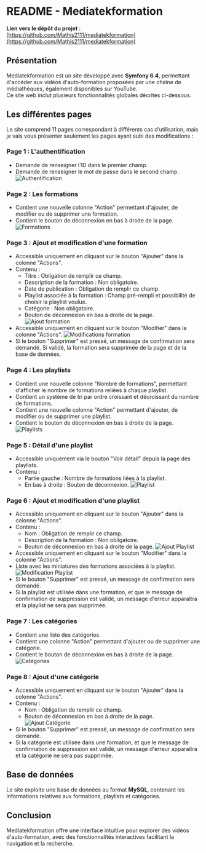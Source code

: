 # README - Mediatekformation

**Lien vers le dépôt du projet** : [https://github.com/Mathis2111/mediatekformation](https://github.com/Mathis2111/mediatekformation)

## Présentation
Mediatekformation est un site développé avec **Symfony 6.4**, permettant d'accéder aux vidéos d'auto-formation proposées par une chaîne de médiathèques, également disponibles sur YouTube.  
Ce site web inclut plusieurs fonctionnalités globales décrites ci-dessous.

## Les différentes pages
Le site comprend 11 pages correspondant à différents cas d’utilisation, mais je vais vous présenter seulement les pages ayant subi des modifications :

### Page 1 : L'authentification
- Demande de renseigner l'ID dans le premier champ.
- Demande de renseigner le mot de passe dans le second champ.
![Authentification](https://github.com/user-attachments/assets/d92d5026-92be-4d51-9d42-c44e6f36783b)

### Page 2 : Les formations
- Contient une nouvelle colonne "Action" permettant d'ajouter, de modifier ou de supprimer une formation.
- Contient le bouton de déconnexion en bas à droite de la page.
![Formations](https://github.com/user-attachments/assets/bffac3c6-09e8-4742-9d6d-9d44b5e5d421)

### Page 3 : Ajout et modification d'une formation
- Accessible uniquement en cliquant sur le bouton "Ajouter" dans la colonne "Actions".
- Contenu :
  - Titre : Obligation de remplir ce champ.
  - Description de la formation : Non obligatoire.
  - Date de publication : Obligation de remplir ce champ.
  - Playlist associée à la formation : Champ pré-rempli et possibilité de choisir la playlist voulue.
  - Catégorie : Non obligatoire.
  - Bouton de déconnexion en bas à droite de la page.
![Ajout formation](https://github.com/user-attachments/assets/e3f13913-c233-4dce-a3a5-f855cfb05d6e)
- Accessible uniquement en cliquant sur le bouton "Modifier" dans la colonne "Actions".
![Modifications formation](https://github.com/user-attachments/assets/feb278b6-b6b3-4aff-8558-e9d55ff80dc6)
- Si le bouton "Supprimer" est pressé, un message de confirmation sera demandé. Si validé, la formation sera supprimée de la page et de la base de données.

### Page 4 : Les playlists
- Contient une nouvelle colonne "Nombre de formations", permettant d'afficher le nombre de formations reliées à chaque playlist.
- Contient un système de tri par ordre croissant et décroissant du nombre de formations.
- Contient une nouvelle colonne "Action" permettant d'ajouter, de modifier ou de supprimer une playlist.
- Contient le bouton de déconnexion en bas à droite de la page.
![Playlists](https://github.com/user-attachments/assets/ec03dd65-b03d-4a8a-b9e7-cb07336b18f2)

### Page 5 : Détail d'une playlist
- Accessible uniquement via le bouton "Voir détail" depuis la page des playlists.
- Contenu :
  - Partie gauche : Nombre de formations liées à la playlist.
  - En bas à droite : Bouton de déconnexion.
![Playlist](https://github.com/user-attachments/assets/d336648c-f79d-47e3-8529-3cfdd06230f6)

### Page 6 : Ajout et modification d'une playlist
- Accessible uniquement en cliquant sur le bouton "Ajouter" dans la colonne "Actions".
- Contenu :
  - Nom : Obligation de remplir ce champ.
  - Description de la formation : Non obligatoire.
  - Bouton de déconnexion en bas à droite de la page.
![Ajout Playlist](https://github.com/user-attachments/assets/2137c0b3-7c6a-47df-af43-a2cfd1db7848)
- Accessible uniquement en cliquant sur le bouton "Modifier" dans la colonne "Actions".
- Liste avec les miniatures des formations associées à la playlist.
![Modification Playlist](https://github.com/user-attachments/assets/8d3232e6-ff24-4a95-8da7-3a015497dde0)
- Si le bouton "Supprimer" est pressé, un message de confirmation sera demandé.
- Si la playlist est utilisée dans une formation, et que le message de confirmation de suppression est validé, un message d'erreur apparaîtra et la playlist ne sera pas supprimée.

### Page 7 : Les catégories
- Contient une liste des catégories.
- Contient une colonne "Action" permettant d'ajouter ou de supprimer une catégorie.
- Contient le bouton de déconnexion en bas à droite de la page.
![Catégories](https://github.com/user-attachments/assets/d027ce66-c78f-4667-9748-869e01eb0947)

### Page 8 : Ajout d'une catégorie
- Accessible uniquement en cliquant sur le bouton "Ajouter" dans la colonne "Actions".
- Contenu :
  - Nom : Obligation de remplir ce champ.
  - Bouton de déconnexion en bas à droite de la page.
![Ajout Catégorie](https://github.com/user-attachments/assets/09479faf-cd8f-4a23-8b6a-992fa4ea5932)
- Si le bouton "Supprimer" est pressé, un message de confirmation sera demandé.
- Si la catégorie est utilisée dans une formation, et que le message de confirmation de suppression est validé, un message d'erreur apparaîtra et la catégorie ne sera pas supprimée.

## Base de données
Le site exploite une base de données au format **MySQL**, contenant les informations relatives aux formations, playlists et catégories.

## Conclusion
Mediatekformation offre une interface intuitive pour explorer des vidéos d'auto-formation, avec des fonctionnalités interactives facilitant la navigation et la recherche.



